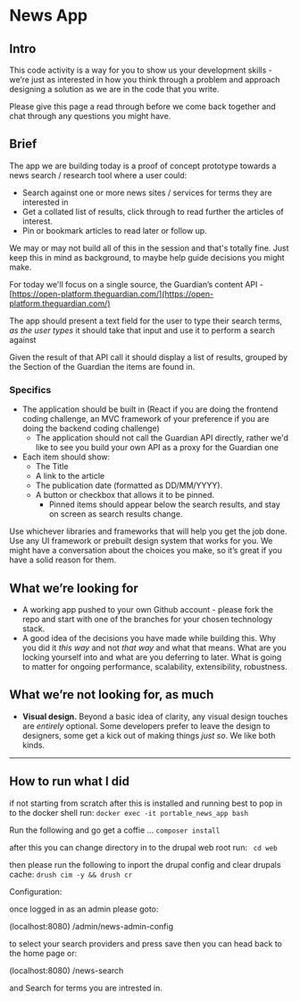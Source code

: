 # News App

## Intro

This code activity is a way for you to show us your development skills -
we’re just as interested in how you think through a problem and approach
designing a solution as we are in the code that you write.

Please give this page a read through before we come back together and
chat through any questions you might have.

## Brief

The app we are building today is a proof of concept prototype towards a
news search / research tool where a user could:

- Search against one or more news sites / services for terms they are
  interested in
- Get a collated list of results, click through to read further the
  articles of interest.
- Pin or bookmark articles to read later or follow up.

We may or may not build all of this in the session and that's totally
fine. Just keep this in mind as background, to maybe help guide
decisions you might make.

For today we'll focus on a single source, the Guardian’s content API -
[https://open-platform.theguardian.com/](https://open-platform.theguardian.com/)

The app should present a text field for the user to type their search
terms, *as the user types* it should take that input and use it to
perform a search against

Given the result of that API call it should display a list of results,
grouped by the Section of the Guardian the items are found in.

### Specifics

- The application should be built in (React if you are doing the
  frontend coding challenge, an MVC framework of your preference if you
  are doing the backend coding challenge)
    - The application should not call the Guardian API directly, rather
      we'd like to see you build your own API as a proxy for the
      Guardian one
- Each item should show:
    - The Title
    - A link to the article
    - The publication date (formatted as DD/MM/YYYY).
    - A button or checkbox that allows it to be pinned.
        - Pinned items should appear below the search results, and stay
          on screen as search results change.

Use whichever libraries and frameworks that will help you get the job
done. Use any UI framework or prebuilt design system that works for you.
We might have a conversation about the choices you make, so it’s great
if you have a solid reason for them.

## What we’re looking for

- A working app pushed to your own Github account - please fork the repo
  and start with one of the branches for your chosen technology stack.
- A good idea of the decisions you have made while building this. Why
  you did it *this way* and not *that way* and what that means. What are
  you locking yourself into and what are you deferring to later. What is
  going to matter for ongoing performance, scalability, extensibility,
  robustness.

## **What we’re not looking for, as much**

- **Visual design.** Beyond a basic idea of clarity, any visual design
  touches are *entirely* optional. Some developers prefer to leave the
  design to designers, some get a kick out of making things *just so*.
  We like both kinds.

--- 
## How to run what I did

if not starting from scratch after this is installed and running best to pop in to the docker shell 
run:
```docker exec -it portable_news_app bash```

Run the following and go get a coffie ... 
```composer install```


after this you can change directory in to the drupal web root 
run:
``` cd web```

then please run the following to inport the drupal config and clear drupals cache:
``` drush cim -y && drush cr ``` 

Configuration:

once logged in as an admin please goto:

(localhost:8080) /admin/news-admin-config 

to select your search providers and press save then you can head back to the home page or:
 

(localhost:8080) /news-search


and Search for terms you are intrested in.


